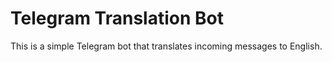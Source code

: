 # Telegram Translation Bot
This is a simple Telegram bot that translates incoming messages to English.
